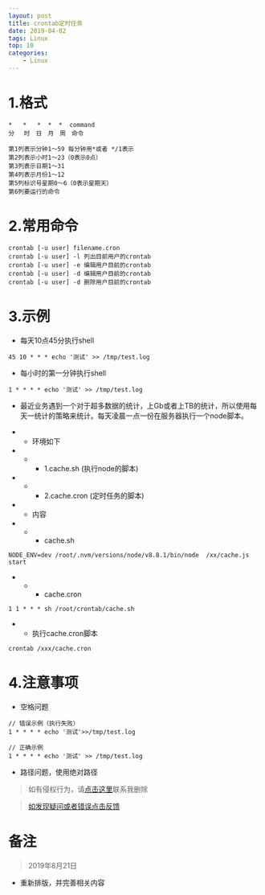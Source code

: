 ```yaml
---
layout: post
title: crontab定时任务
date: 2019-04-02
tags: Linux
top: 10
categories:
    - Linux 
---
```

# 1.格式
```
*   *   *  *  *  command
分　 时　日　月　周　命令 

第1列表示分钟1～59 每分钟用*或者 */1表示 
第2列表示小时1～23（0表示0点） 
第3列表示日期1～31 
第4列表示月份1～12 
第5列标识号星期0～6（0表示星期天） 
第6列要运行的命令 
````
# 2.常用命令

```
crontab [-u user] filename.cron
crontab [-u user] -l 列出目前用户的crontab
crontab [-u user] -e 编辑用户目前的crontab
crontab [-u user] -d 编辑用户目前的crontab
crontab [-u user] -d 删除用户目前的crontab
```

# 3.示例

- 每天10点45分执行shell
```
45 10 * * * echo '测试' >> /tmp/test.log
```

- 每小时的第一分钟执行shell
```
1 * * * * echo '测试' >> /tmp/test.log
```

- 最近业务遇到一个对于超多数据的统计，上Gb或者上TB的统计，所以使用每天一统计的策略来统计。每天凌晨一点一份在服务器执行一个node脚本。
- - 环境如下

- - - 1.cache.sh (执行node的脚本)
- - - 2.cache.cron (定时任务的脚本)
        
- - 内容
    
- - - cache.sh
```        
NODE_ENV=dev /root/.nvm/versions/node/v8.8.1/bin/node  /xx/cache.js start
```
 
- - - cache.cron
```         
1 1 * * * sh /root/crontab/cache.sh
```

- - 执行cache.cron脚本
```
crontab /xxx/cache.cron
```

# 4.注意事项

- 空格问题
```
// 错误示例（执行失败）
1 * * * * echo '测试'>>/tmp/test.log

// 正确示例
1 * * * * echo '测试' >> /tmp/test.log
```

- 路径问题，使用绝对路径

>如有侵权行为，请[点击这里](https://github.com/mattmengCooper/MattMeng_hexo/issues)联系我删除

>[如发现疑问或者错误点击反馈](https://github.com/mattmengCooper/MattMeng_hexo/issues)

# 备注

>2019年8月21日

- 重新排版，并完善相关内容

